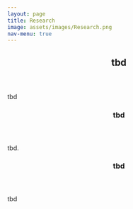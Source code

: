 ```yaml
---
layout: page
title: Research
image: assets/images/Research.png
nav-menu: true
---
```


<!-- Main -->
<div id="main" class="inner">

<!-- One -->
<section id="one">
	<div class="inner">
		<header class="major">
			<h2>tbd</h2>
		</header>
		<p>tbd</p>
	</div>
</section>

<!-- Two -->
<section id="two" class="spotlights">
	<section>
		<a href="generic.html" class="image">
			<!--img src="{% link assets/images/pic08.jpg %}" alt="" data-position="center center" /-->
		</a>
		<div class="content">
			<div class="inner">
				<header class="major">
					<h3>tbd</h3>
				</header>
				<p>tbd.</p>
			</div>
		</div>
	</section>
	<section>
		<a href="generic.html" class="image">
			<!--img src="{% link assets/images/pic09.jpg %}" alt="" data-position="top center" /-->
		</a>
		<div class="content">
			<div class="inner">
				<header class="major">
					<h3>tbd</h3>
				</header>
				<p>tbd</p>
			</div>
		</div>
	</section>
</section>
</div>
